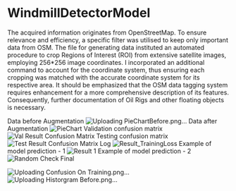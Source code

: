# WindmillDetectorModel

The acquired information originates from OpenStreetMap. To ensure relevance and efficiency, a specific filter was utilised to keep only important data from OSM. The file for generating data instituted an automated procedure to crop Regions of Interest (ROI) from extensive satellite images, employing 256*256 image coordinates. I incorporated an additional command to account for the coordinate system, thus ensuring each cropping was matched with the accurate coordinate system for its respective area. It should be emphasized that the OSM data tagging system requires enhancement for a more comprehensive description of its features. Consequently, further documentation of Oil Rigs and other floating objects is necessary.

Data before Augmentation
![Uploading PieChartBefore.png…]()
Data after Augmentation
![PieChart](https://github.com/td121/WindmillDetectorModel/assets/94444639/39c9c225-721d-4aaf-9125-b8227cf64086)
Validation confusion matrix
![Val Result Confusion Matrix](https://github.com/td121/WindmillDetectorModel/assets/94444639/b22584c0-17a3-437e-b114-249c69c2066c)
Testing confusion matrix
![Test Result Confusion Matrix](https://github.com/td121/WindmillDetectorModel/assets/94444639/faa2b75b-30b0-4d3b-859e-80a5052ae2e5)
Log
![Result_TrainingLoss](https://github.com/td121/WindmillDetectorModel/assets/94444639/681b7ddd-52d9-44ac-87dd-5899ec426c2f)
Example of model prediction - 1
![Result 1](https://github.com/td121/WindmillDetectorModel/assets/94444639/8eb908c7-c46b-4429-95fe-057c4f1b2048)
Example of model prediction - 2
![Random Check Final](https://github.com/td121/WindmillDetectorModel/assets/94444639/e2393316-0295-4f17-b27c-31c2c81c223e)

![Uploading Confusion On Training.png…]()![Uploading Historgram Before.png…]()

